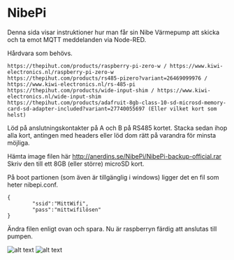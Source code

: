 # NibePi

Denna sida visar instruktioner hur man får sin Nibe Värmepump att skicka och ta emot MQTT meddelanden via Node-RED.

Hårdvara som behövs.
```
https://thepihut.com/products/raspberry-pi-zero-w / https://www.kiwi-electronics.nl/raspberry-pi-zero-w
https://thepihut.com/products/rs485-pizero?variant=26469099976 / https://www.kiwi-electronics.nl/rs-485-pi
https://thepihut.com/products/wide-input-shim / https://www.kiwi-electronics.nl/wide-input-shim
https://thepihut.com/products/adafruit-8gb-class-10-sd-microsd-memory-card-sd-adapter-included?variant=27740055697 (Eller vilket kort som helst)
```
Löd på anslutningskontakter på A och B på RS485 kortet. Stacka sedan ihop alla kort, antingen med headers eller löd dom rätt på varandra för minsta möjliga.

Hämta image filen här http://anerdins.se/NibePi/NibePi-backup-official.rar
Skriv den till ett 8GB (eller större) microSD kort.

På boot partionen (som även är tillgänglig i windows) ligger det en fil som heter nibepi.conf. 
```
{
        "ssid":"MittWifi",
        "pass":"mittwifilösen"
}
```
Ändra filen enligt ovan och spara. Nu är raspberryn färdig att anslutas till pumpen.

![alt text](https://github.com/bebben88/NibePi/blob/master/nibepi_1.jpg)
![alt text](https://github.com/bebben88/NibePi/blob/master/nibepi_2.jpg)

